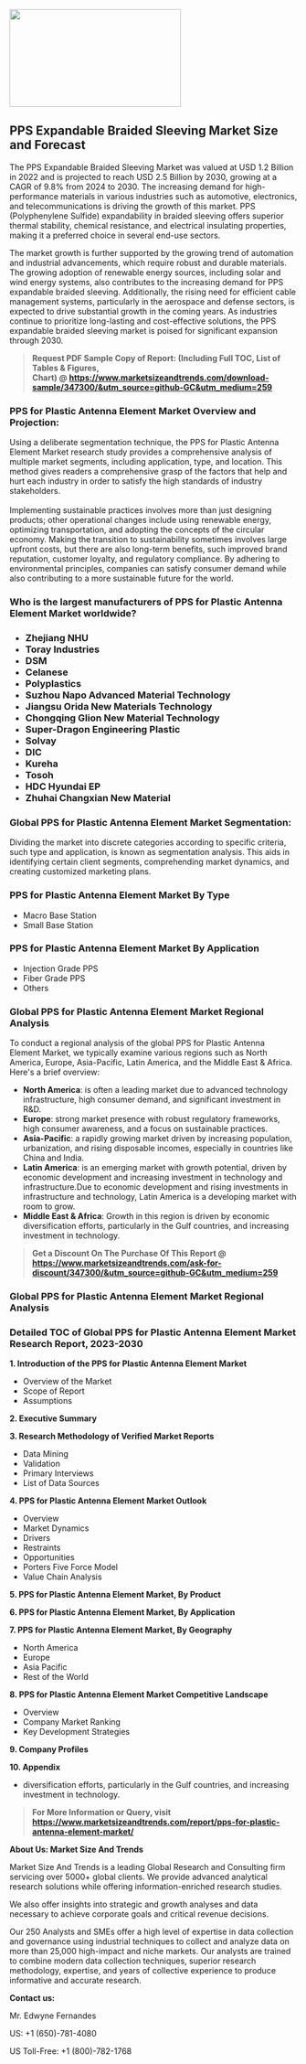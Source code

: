 <p><img class="alignnone size-medium wp-image-20088" src="https://ffe5etoiles.com/wp-content/uploads/2024/12/MST1-300x171.png" alt="" width="300" height="171" /></p><h2>PPS Expandable Braided Sleeving Market Size and Forecast</h2><p>The PPS Expandable Braided Sleeving Market was valued at USD 1.2 Billion in 2022 and is projected to reach USD 2.5 Billion by 2030, growing at a CAGR of 9.8% from 2024 to 2030. The increasing demand for high-performance materials in various industries such as automotive, electronics, and telecommunications is driving the growth of this market. PPS (Polyphenylene Sulfide) expandability in braided sleeving offers superior thermal stability, chemical resistance, and electrical insulating properties, making it a preferred choice in several end-use sectors.</p><p>The market growth is further supported by the growing trend of automation and industrial advancements, which require robust and durable materials. The growing adoption of renewable energy sources, including solar and wind energy systems, also contributes to the increasing demand for PPS expandable braided sleeving. Additionally, the rising need for efficient cable management systems, particularly in the aerospace and defense sectors, is expected to drive substantial growth in the coming years. As industries continue to prioritize long-lasting and cost-effective solutions, the PPS expandable braided sleeving market is poised for significant expansion through 2030.</p></p><blockquote id="" class=""><strong>Request PDF Sample Copy of Report: (Including Full TOC, List of Tables &amp; Figures, Chart)&nbsp;@&nbsp;<strong><a href="https://www.marketsizeandtrends.com/download-sample/347300/&utm_source=github-GC&utm_medium=259" target="_blank">https://www.marketsizeandtrends.com/download-sample/347300/&utm_source=github-GC&utm_medium=259</a></strong></strong></blockquote><h3 id="" class="">PPS for Plastic Antenna Element Market&nbsp;Overview and Projection:</h3><p id="" class="">Using a deliberate segmentation technique, the PPS for Plastic Antenna Element Market research study provides a comprehensive analysis of multiple market segments, including application, type, and location. This method gives readers a comprehensive grasp of the factors that help and hurt each industry in order to satisfy the high standards of industry stakeholders. <br /> <br />Implementing sustainable practices involves more than just designing products; other operational changes include using renewable energy, optimizing transportation, and adopting the concepts of the circular economy. Making the transition to sustainability sometimes involves large upfront costs, but there are also long-term benefits, such improved brand reputation, customer loyalty, and regulatory compliance. By adhering to environmental principles, companies can satisfy consumer demand while also contributing to a more sustainable future for the world.</p><h3 id="" class="">Who is the largest manufacturers of&nbsp;PPS for Plastic Antenna Element Market worldwide?</h3><h3 class=""><p><ul><li>Zhejiang NHU </li><li> Toray Industries </li><li> DSM </li><li> Celanese </li><li> Polyplastics </li><li> Suzhou Napo Advanced Material Technology </li><li> Jiangsu Orida New Materials Technology </li><li> Chongqing Glion New Material Technology </li><li> Super-Dragon Engineering Plastic </li><li> Solvay </li><li> DIC </li><li> Kureha </li><li> Tosoh </li><li> HDC Hyundai EP </li><li> Zhuhai Changxian New Material</li></ul></p></h3><h3 id="" class="">Global&nbsp;PPS for Plastic Antenna Element Market Segmentation:</h3><p id="" class="">Dividing the market into discrete categories according to specific criteria, such type and application, is known as segmentation analysis. This aids in identifying certain client segments, comprehending market dynamics, and creating customized marketing plans.</p><h3 id="" class="">PPS for Plastic Antenna Element Market&nbsp;By Type</h3><p><p><ul><li>Macro Base Station</li><li> Small Base Station</p></li></ul></p></p><h3 id="" class="">PPS for Plastic Antenna Element Market&nbsp;By Application</h3><p class=""><p><ul><li>Injection Grade PPS</li><li> Fiber Grade PPS</li><li> Others</li></ul></p></p><h3 id="" class="">Global PPS for Plastic Antenna Element Market Regional Analysis</h3><p id="" class="">To conduct a regional analysis of the global PPS for Plastic Antenna Element Market, we typically examine various regions such as North America, Europe, Asia-Pacific, Latin America, and the Middle East &amp; Africa. Here's a brief overview:</p><ul><li><strong>North America</strong>: is often a leading market due to advanced technology infrastructure, high consumer demand, and significant investment in R&amp;D.</li><li><strong>Europe</strong>: strong market presence with robust regulatory frameworks, high consumer awareness, and a focus on sustainable practices.</li><li><strong>Asia-Pacific</strong>: a rapidly growing market driven by increasing population, urbanization, and rising disposable incomes, especially in countries like China and India.</li><li><strong>Latin America</strong>: is an emerging market with growth potential, driven by economic development and increasing investment in technology and infrastructure.Due to economic development and rising investments in infrastructure and technology, Latin America is a developing market with room to grow.</li><li><strong>Middle East &amp; Africa</strong>: Growth in this region is driven by economic diversification efforts, particularly in the Gulf countries, and increasing investment in technology.</li></ul><blockquote id="" class=""><strong>Get a Discount On The Purchase Of This Report @ <strong><a href="https://www.marketsizeandtrends.com/ask-for-discount/347300/&utm_source=github-GC&utm_medium=259" target="_blank">https://www.marketsizeandtrends.com/ask-for-discount/347300/&utm_source=github-GC&utm_medium=259</a></strong></strong></blockquote><h3 id="" class="">Global PPS for Plastic Antenna Element Market Regional Analysis</h3><h3 id="" class="">Detailed TOC of Global PPS for Plastic Antenna Element Market Research Report, 2023-2030</h3><p id="" class=""><strong>1. Introduction of the PPS for Plastic Antenna Element Market</strong></p><ul><li>Overview of the Market</li><li>Scope of Report</li><li>Assumptions</li></ul><p id="" class=""><strong>2. Executive Summary</strong></p><p id="" class=""><strong>3. Research Methodology of Verified Market Reports</strong></p><ul><li>Data Mining</li><li>Validation</li><li>Primary Interviews</li><li>List of Data Sources</li></ul><p id="" class=""><strong>4. PPS for Plastic Antenna Element Market Outlook</strong></p><ul><li>Overview</li><li>Market Dynamics</li><li>Drivers</li><li>Restraints</li><li>Opportunities</li><li>Porters Five Force Model</li><li>Value Chain Analysis</li></ul><p id="" class=""><strong>5. PPS for Plastic Antenna Element Market, By Product</strong></p><p id="" class=""><strong>6. PPS for Plastic Antenna Element Market, By Application</strong></p><p id="" class=""><strong>7. PPS for Plastic Antenna Element Market, By Geography</strong></p><ul><li>North America</li><li>Europe</li><li>Asia Pacific</li><li>Rest of the World</li></ul><p id="" class=""><strong>8. PPS for Plastic Antenna Element Market Competitive Landscape</strong></p><ul><li>Overview</li><li>Company Market Ranking</li><li>Key Development Strategies</li></ul><p id="" class=""><strong>9. Company Profiles</strong></p><p id="" class=""><strong>10. Appendix</strong></p><ul><li>diversification efforts, particularly in the Gulf countries, and increasing investment in technology.</li></ul><blockquote id="" class=""><strong>For More Information or Query, visit <strong><strong><a href="https://www.marketsizeandtrends.com/report/pps-for-plastic-antenna-element-market/" target="_blank">https://www.marketsizeandtrends.com/report/pps-for-plastic-antenna-element-market/</a></strong></strong></strong></blockquote><p id="" class=""><strong>About Us: Market Size And Trends</strong></p><p id="" class="">Market Size And Trends is a leading Global Research and Consulting firm servicing over 5000+ global clients. We provide advanced analytical research solutions while offering information-enriched research studies.</p><p id="" class="">We also offer insights into strategic and growth analyses and data necessary to achieve corporate goals and critical revenue decisions.</p><p id="" class="">Our 250 Analysts and SMEs offer a high level of expertise in data collection and governance using industrial techniques to collect and analyze data on more than 25,000 high-impact and niche markets. Our analysts are trained to combine modern data collection techniques, superior research methodology, expertise, and years of collective experience to produce informative and accurate research.</p><p id="" class=""><strong>Contact us:</strong></p><p id="" class="">Mr. Edwyne Fernandes</p><p id="" class="">US: +1 (650)-781-4080</p><p id="" class="">US Toll-Free: +1 (800)-782-1768</p>
